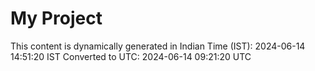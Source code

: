 # My Project

This content is dynamically generated in Indian Time (IST): 2024-06-14 14:51:20 IST
Converted to UTC: 2024-06-14 09:21:20 UTC
